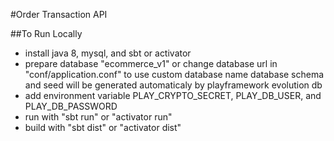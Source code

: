 #Order Transaction API

##To Run Locally
- install java 8, mysql, and sbt or activator
- prepare database "ecommerce_v1" or change database url in "conf/application.conf" to use custom database name
  database schema and seed will be generated automaticaly by playframework evolution db
- add environment variable PLAY_CRYPTO_SECRET, PLAY_DB_USER, and PLAY_DB_PASSWORD
- run with "sbt run" or "activator run"
- build with "sbt dist" or "activator dist"
